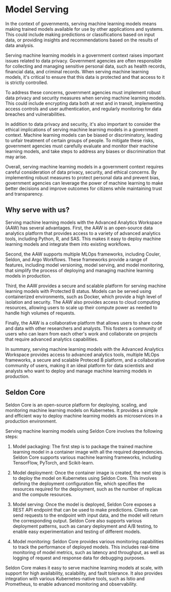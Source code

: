 # Model Serving

In the context of governments, serving machine learning models means making trained models available for use by other applications and systems. This could include making predictions or classifications based on input data, or providing insights and recommendations based on the results of data analysis.

Serving machine learning models in a government context raises important issues related to data privacy. Government agencies are often responsible for collecting and managing sensitive personal data, such as health records, financial data, and criminal records. When serving machine learning models, it's critical to ensure that this data is protected and that access to it is strictly controlled.

To address these concerns, government agencies must implement robust data privacy and security measures when serving machine learning models. This could include encrypting data both at rest and in transit, implementing access controls and user authentication, and regularly monitoring for data breaches and vulnerabilities.

In addition to data privacy and security, it's also important to consider the ethical implications of serving machine learning models in a government context. Machine learning models can be biased or discriminatory, leading to unfair treatment of certain groups of people. To mitigate these risks, government agencies must carefully evaluate and monitor their machine learning models, and take steps to address any biases or discrimination that may arise.

Overall, serving machine learning models in a government context requires careful consideration of data privacy, security, and ethical concerns. By implementing robust measures to protect personal data and prevent bias, government agencies can leverage the power of machine learning to make better decisions and improve outcomes for citizens while maintaining trust and transparency.

## Why serve with us?

Serving machine learning models with the Advanced Analytics Workspace (AAW) has several advantages. First, the AAW is an open-source data analytics platform that provides access to a variety of advanced analytics tools, including Python, R, and SAS. This makes it easy to deploy machine learning models and integrate them into existing workflows.

Second, the AAW supports multiple MLOps frameworks, including Couler, Seldon, and Argo Workflows. These frameworks provide a range of features, including model versioning, model serving, and model monitoring, that simplify the process of deploying and managing machine learning models in production.

Third, the AAW provides a secure and scalable platform for serving machine learning models with Protected B status. Models can be served using containerized environments, such as Docker, which provide a high level of isolation and security. The AAW also provides access to cloud computing resources, allowing users to scale up their compute power as needed to handle high volumes of requests.

Finally, the AAW is a collaborative platform that allows users to share code and data with other researchers and analysts. This fosters a community of users who can learn from each other's work and collaborate on projects that require advanced analytics capabilities.

In summary, serving machine learning models with the Advanced Analytics Workspace provides access to advanced analytics tools, multiple MLOps frameworks, a secure and scalable Proteced B platform, and a collaborative community of users, making it an ideal platform for data scientists and analysts who want to deploy and manage machine learning models in production.

## Seldon Core

Seldon Core is an open-source platform for deploying, scaling, and monitoring machine learning models on Kubernetes. It provides a simple and efficient way to deploy machine learning models as microservices in a production environment.

Serving machine learning models using Seldon Core involves the following steps:

1. Model packaging: The first step is to package the trained machine learning model in a container image with all the required dependencies. Seldon Core supports various machine learning frameworks, including TensorFlow, PyTorch, and Scikit-learn.

2. Model deployment: Once the container image is created, the next step is to deploy the model on Kubernetes using Seldon Core. This involves defining the deployment configuration file, which specifies the resources required for the deployment, such as the number of replicas and the compute resources.

3. Model serving: Once the model is deployed, Seldon Core exposes a REST API endpoint that can be used to make predictions. Clients can send requests to the endpoint with input data, and the model will return the corresponding output. Seldon Core also supports various deployment patterns, such as canary deployment and A/B testing, to enable easy experimentation and testing of different models.

4. Model monitoring: Seldon Core provides various monitoring capabilities to track the performance of deployed models. This includes real-time monitoring of model metrics, such as latency and throughput, as well as logging of request and response data for debugging purposes.

Seldon Core makes it easy to serve machine learning models at scale, with support for high availability, scalability, and fault tolerance. It also provides integration with various Kubernetes-native tools, such as Istio and Prometheus, to enable advanced monitoring and observability.